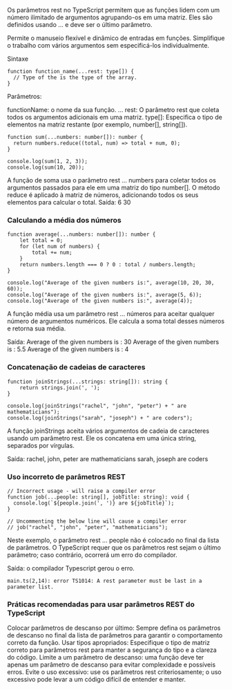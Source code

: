 Os parâmetros rest no TypeScript permitem que as funções lidem com um número ilimitado de argumentos agrupando-os em uma matriz. Eles são definidos usando ... e deve ser o último parâmetro.

Permite o manuseio flexível e dinâmico de entradas em funções.
Simplifique o trabalho com vários argumentos sem especificá-los individualmente.

Sintaxe
```
function function_name(...rest: type[]) {  
  // Type of the is the type of the array.   
}
```


Parâmetros:

functionName: o nome da sua função.
... rest: O parâmetro rest que coleta todos os argumentos adicionais em uma matriz.
type[]: Especifica o tipo de elementos na matriz restante (por exemplo, number[], string[]).
```
function sum(...numbers: number[]): number {
  return numbers.reduce((total, num) => total + num, 0);
}

console.log(sum(1, 2, 3));
console.log(sum(10, 20));
```

A função de soma usa o parâmetro rest ... numbers para coletar todos os argumentos passados para ele em uma matriz do tipo number[].
O método reduce é aplicado à matriz de números, adicionando todos os seus elementos para calcular o total.
Saída:
6
30

### Calculando a média dos números

```
function average(...numbers: number[]): number {
    let total = 0;
    for (let num of numbers) {
        total += num;
    }
    return numbers.length === 0 ? 0 : total / numbers.length;
}

console.log("Average of the given numbers is:", average(10, 20, 30, 60));
console.log("Average of the given numbers is:", average(5, 6));
console.log("Average of the given numbers is:", average(4));
```

A função média usa um parâmetro rest ... números para aceitar qualquer número de argumentos numéricos.
Ele calcula a soma total desses números e retorna sua média.

Saída:
Average of the given numbers is : 30
Average of the given numbers is : 5.5
Average of the given numbers is : 4

### Concatenação de cadeias de caracteres

```
function joinStrings(...strings: string[]): string {
    return strings.join(', ');
}

console.log(joinStrings("rachel", "john", "peter") + " are mathematicians");
console.log(joinStrings("sarah", "joseph") + " are coders");
```

A função joinStrings aceita vários argumentos de cadeia de caracteres usando um parâmetro rest.
Ele os concatena em uma única string, separados por vírgulas.

Saída:
rachel, john, peter are mathematicians
sarah, joseph are coders

### Uso incorreto de parâmetros REST
```
// Incorrect usage - will raise a compiler error
function job(...people: string[], jobTitle: string): void {
  console.log(`${people.join(', ')} are ${jobTitle}`);
}

// Uncommenting the below line will cause a compiler error
// job("rachel", "john", "peter", "mathematicians");
```

Neste exemplo, o parâmetro rest ... people não é colocado no final da lista de parâmetros.
O TypeScript requer que os parâmetros rest sejam o último parâmetro; caso contrário, ocorrerá um erro do compilador.

Saída: o compilador Typescript gerou o erro.
```
main.ts(2,14): error TS1014: A rest parameter must be last in a parameter list.
```

### Práticas recomendadas para usar parâmetros REST do TypeScript

Colocar parâmetros de descanso por último: Sempre defina os parâmetros de descanso no final da lista de parâmetros para garantir o comportamento correto da função.
Usar tipos apropriados: Especifique o tipo de matriz correto para parâmetros rest para manter a segurança do tipo e a clareza do código.
Limite a um parâmetro de descanso: uma função deve ter apenas um parâmetro de descanso para evitar complexidade e possíveis erros.
Evite o uso excessivo: use os parâmetros rest criteriosamente; o uso excessivo pode levar a um código difícil de entender e manter.


